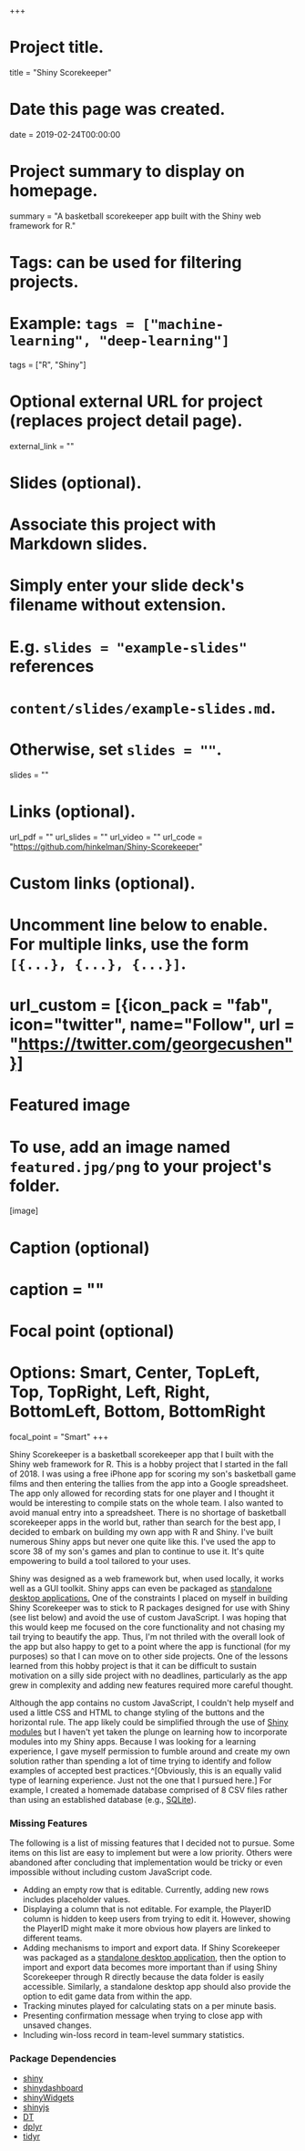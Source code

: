 +++
# Project title.
title = "Shiny Scorekeeper"

# Date this page was created.
date = 2019-02-24T00:00:00

# Project summary to display on homepage.
summary = "A basketball scorekeeper app built with the Shiny web framework for R."

# Tags: can be used for filtering projects.
# Example: `tags = ["machine-learning", "deep-learning"]`
tags = ["R", "Shiny"]

# Optional external URL for project (replaces project detail page).
external_link = ""

# Slides (optional).
#   Associate this project with Markdown slides.
#   Simply enter your slide deck's filename without extension.
#   E.g. `slides = "example-slides"` references 
#   `content/slides/example-slides.md`.
#   Otherwise, set `slides = ""`.
slides = ""

# Links (optional).
url_pdf = ""
url_slides = ""
url_video = ""
url_code = "https://github.com/hinkelman/Shiny-Scorekeeper"

# Custom links (optional).
#   Uncomment line below to enable. For multiple links, use the form `[{...}, {...}, {...}]`.
# url_custom = [{icon_pack = "fab", icon="twitter", name="Follow", url = "https://twitter.com/georgecushen"}]

# Featured image
# To use, add an image named `featured.jpg/png` to your project's folder. 
[image]
  # Caption (optional)
  # caption = ""
  
  # Focal point (optional)
  # Options: Smart, Center, TopLeft, Top, TopRight, Left, Right, BottomLeft, Bottom, BottomRight
  focal_point = "Smart"
+++

Shiny Scorekeeper is a basketball scorekeeper app that I built with the Shiny web framework for R. This is a hobby project that I started in the fall of 2018. I was using a free iPhone app for scoring my son's basketball game films and then entering the tallies from the app into a Google spreadsheet. The app only allowed for recording stats for one player and I thought it would be interesting to compile stats on the whole team. I also wanted to avoid manual entry into a spreadsheet. There is no shortage of basketball scorekeeper apps in the world but, rather than search for the best app, I decided to embark on building my own app with R and Shiny. I've built numerous Shiny apps but never one quite like this. I've used the app to score 38 of my son's games and plan to continue to use it. It's quite empowering to build a tool tailored to your uses.

Shiny was designed as a web framework but, when used locally, it works well as a GUI toolkit. Shiny apps can even be packaged as [standalone desktop applications.](https://www.travishinkelman.com/post/dsm2-viz-tool/) One of the constraints I placed on myself in building Shiny Scorekeeper was to stick to R packages designed for use with Shiny (see list below) and avoid the use of custom JavaScript. I was hoping that this would keep me focused on the core functionality and not chasing my tail trying to beautify the app. Thus, I'm not thriled with the overall look of the app but also happy to get to a point where the app is functional (for my purposes) so that I can move on to other side projects. One of the lessons learned from this hobby project is that it can be difficult to sustain motivation on a silly side project with no deadlines, particularly as the app grew in complexity and adding new features required more careful thought.

Although the app contains no custom JavaScript, I couldn't help myself and used a little CSS and HTML to change styling of the buttons and the horizontal rule. The app likely could be simplified through the use of [Shiny modules](https://shiny.rstudio.com/articles/modules.html) but I haven't yet taken the plunge on learning how to incorporate modules into my Shiny apps. Because I was looking for a learning experience, I gave myself permission to fumble around and create my own solution rather than spending a lot of time trying to identify and follow examples of accepted best practices.^[Obviously, this is an equally valid type of learning experience. Just not the one that I pursued here.] For example, I created a homemade database comprised of 8 CSV files rather than using an established database (e.g., [SQLite](https://www.sqlite.org/index.html)).

### Missing Features
The following is a list of missing features that I decided not to pursue. Some items on this list are easy to implement but were a low priority. Others were abandoned after concluding that implementation would be tricky or even impossible without including custom JavaScript code.

* Adding an empty row that is editable. Currently, adding new rows includes placeholder values.
* Displaying a column that is not editable. For example, the PlayerID column is hidden to keep users from trying to edit it. However, showing the PlayerID might make it more obvious how players are linked to different teams.
* Adding mechanisms to import and export data. If Shiny Scorekeeper was packaged as a [standalone desktop application](https://www.travishinkelman.com/post/dsm2-viz-tool/), then the option to import and export data becomes more important than if using Shiny Scorekeeper through R directly because the data folder is easily accessible. Similarly, a standalone desktop app should also provide the option to edit game data from within the app.
* Tracking minutes played for calculating stats on a per minute basis.
* Presenting confirmation message when trying to close app with unsaved changes.
* Including win-loss record in team-level summary statistics.

### Package Dependencies
* [shiny](http://shiny.rstudio.com)
* [shinydashboard](https://rstudio.github.io/shinydashboard/)
* [shinyWidgets](https://dreamrs.github.io/shinyWidgets/index.html)
* [shinyjs](https://deanattali.com/shinyjs/)
* [DT](https://rstudio.github.io/DT/)
* [dplyr](https://dplyr.tidyverse.org)
* [tidyr](https://tidyr.tidyverse.org)


